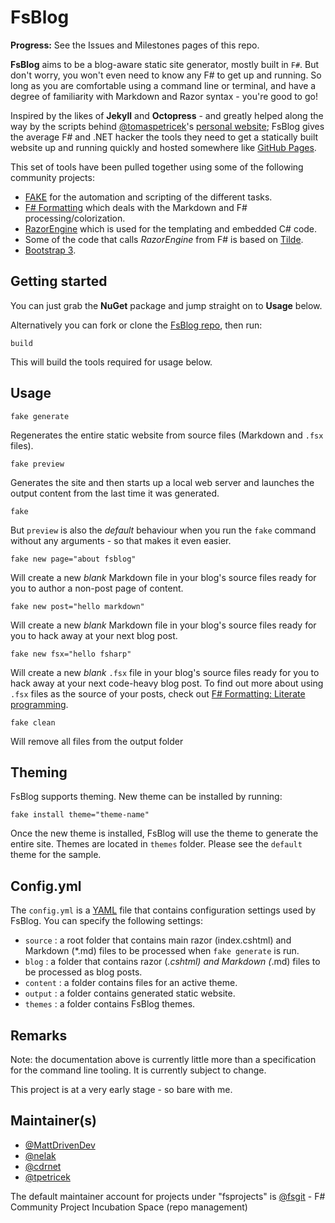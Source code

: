 # FsBlog

**Progress:** See the Issues and Milestones pages of this repo.

**FsBlog** aims to be a blog-aware static site generator, mostly built in `F#`. But don't worry, you won't even need to know any F# to get up and running. So long as you are comfortable using a command line or terminal, and have a degree of familiarity with Markdown and Razor syntax - you're good to go!

Inspired by the likes of **Jekyll** and **Octopress** - and greatly helped along the way by the scripts behind [@tomaspetricek](https://twitter.com/tomaspetricek)'s [personal website](https://github.com/tpetricek/TomaspNet.Website); FsBlog gives the average F# and .NET hacker the tools they need to get a statically built website up and running quickly and hosted somewhere like [GitHub Pages](http://pages.github.com/).

This set of tools have been pulled together using some of the following community projects:

* [FAKE](http://fsharp.github.io/FAKE/) for the automation and scripting of the different tasks.
* [F# Formatting](http://tpetricek.github.io/FSharp.Formatting/) which deals with the Markdown and F# processing/colorization.
* [RazorEngine](https://github.com/Antaris/RazorEngine) which is used for the templating and embedded C# code.
* Some of the code that calls *RazorEngine* from F# is based on [Tilde](https://github.com/aktowns/tilde).
* [Bootstrap 3](http://getbootstrap.com/).

## Getting started

You can just grab the **NuGet** package and jump straight on to **Usage** below.

Alternatively you can fork or clone the [FsBlog repo](https://github.com/fsprojects/FsBlog), then run:

    build

This will build the tools required for usage below.

## Usage

    fake generate

Regenerates the entire static website from source files (Markdown and `.fsx` files).

    fake preview

Generates the site and then starts up a local web server and launches the output content from the last time it was generated.

    fake

But `preview` is also the *default* behaviour when you run the `fake` command without any arguments - so that makes it even easier.

    fake new page="about fsblog"

Will create a new *blank* Markdown file in your blog's source files ready for you to author a non-post page of content.

    fake new post="hello markdown"

Will create a new *blank* Markdown file in your blog's source files ready for you to hack away at your next blog post.

    fake new fsx="hello fsharp"

Will create a new *blank* `.fsx` file in your blog's source files ready for you to hack away at your next code-heavy blog post. To find out more about using `.fsx` files as the source of your posts, check out [F# Formatting: Literate programming](http://tpetricek.github.io/FSharp.Formatting/demo.html).
    
    fake clean

Will remove all files from the output folder

## Theming

FsBlog supports theming. New theme can be installed by running:

    fake install theme="theme-name"

Once the new theme is installed, FsBlog will use the theme to generate the entire site. Themes are located in `themes` folder. Please see the `default` theme for the sample.

## Config.yml

The `config.yml` is a [YAML](http://yaml.org/) file that contains configuration settings used by FsBlog. You can specify the following settings:
* `source` : a root folder that contains main razor (index.cshtml) and Markdown (*.md) files to be processed when `fake generate` is run.
* `blog` : a folder that contains razor (*.cshtml) and Markdown (*.md) files to be processed as blog posts.
* `content` : a folder contains files for an active theme.
* `output` : a folder contains generated static website.
* `themes` : a folder contains FsBlog themes.

## Remarks

Note: the documentation above is currently little more than a specification for the command line tooling. It is currently subject to change.

This project is at a very early stage - so bare with me.


## Maintainer(s)

- [@MattDrivenDev](https://github.com/MattDrivenDev)
- [@nelak](https://github.com/nelak)
- [@cdrnet](https://github.com/cdrnet)
- [@tpetricek](https://github.com/tpetricek)

The default maintainer account for projects under "fsprojects" is [@fsgit](https://github.com/fsgit) - F# Community Project Incubation Space (repo management)
